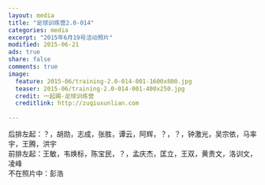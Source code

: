 ```yaml
---
layout: media
title: "足球训练营2.0-014"
categories: media
excerpt: "2015年6月19号活动照片"
modified: 2015-06-21
ads: true
share: false
comments: true
image:
  feature: 2015-06/training-2.0-014-001-1600x800.jpg
  teaser: 2015-06/training-2.0-014-001-400x250.jpg
  credit: 一起踢·足球训练营
  creditlink: http://zuqiuxunlian.com
  
---
```


后排左起：？，胡勋，志成，张胜，谭云，阿辉，？，？，钟激光，吴宗依，马率宇，王腾，洪宇         
前排左起：王敏，韦焕标，陈宝民，？，孟庆杰，匡立，王双，黄贵文，洛训文，凌峰        
不在照片中：彭浩  